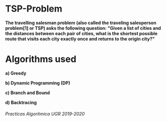 # <b>TSP-Problem<b>
The travelling salesman problem (also called the traveling salesperson problem[1] or TSP) asks the following question: "Given a list of cities and 
the distances  between each pair of cities, what is the shortest possible route that visits each city exactly once and returns to the origin city?" 

# Algorithms used
  **a)** Greedy
  
  **b)** Dynamic Programming (DP)
  
  **c)** Branch and Bound
  
  **d)** Backtracing


<h6>Practicas Algoritmica UGR 2019-2020<h6>
